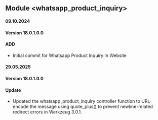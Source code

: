## Module <whatsapp_product_inquiry>
#### 09.10.2024
#### Version 18.0.1.0.0
#### ADD
- Initial commit for Whatsapp Product Inquiry In Website

#### 29.05.2025
#### Version 18.0.1.0.0
#### Update
- Updated the whatsapp_product_inquiry controller function to URL-encode the 
message using quote_plus() to prevent newline-related redirect errors in
Werkzeug 3.0.1.
